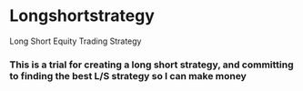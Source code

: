 # Longshortstrategy
Long Short Equity Trading Strategy
### This is a trial for creating a long short strategy, and committing to finding the best L/S strategy so I can make money
